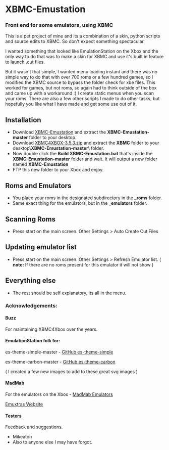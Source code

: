 # XBMC-Emustation

### Front end for some emulators, using XBMC

 This is a pet project of mine and its a combination of a skin, python scripts and source edits to XBMC. So don't expect something spectacular.

 I wanted something that looked like EmulationStation on the Xbox and the only way to do that was to make a skin for XBMC and use it's built in feature to launch .cut files.
 
 But it wasn't that simple, I wanted menu loading instant and there was no simple way to do that with over 700 roms or a few hundred games, so I modified the XBMC source to bypass the folder check for xbe files. This worked for games, but not roms, so again had to think outside of the box and came up with a workaround :) I create static menus when you scan your roms. There are also a few other scripts I made to do other tasks, but hopefully you like what I have made and get some use out of it.

## Installation
 * Download [XBMC-Emustation](https://github.com/Rocky5/XBMC-Emustation/archive/master.zip) and extract the **XBMC-Emustation-master** folder to your desktop.
 * Download [XBMC4XBOX-3.5.3.zip](https://drive.google.com/drive/folders/0B9zNhNcNUdDTRVFBbHcwc2JCZFE) and extract the **XBMC** folder to your desktop\\**XBMC-Emustation-master**\\ folder.
 * Now double click the **Build XBMC-Emustation.bat** that's inside the **XBMC-Emustation-master** folder and wait. It will output a new folder named **XBMC-Emustation**
 * FTP this new folder to your Xbox and enjoy.
 
## Roms and Emulators
 * You place your roms in the designated subdirectory in the **_roms** folder.
 * Same exact thing for the emulators, but in the **_emulators** folder.
 
## Scanning Roms
 * Press start on the main screen. Other Settings > Auto Create Cut Files
 
## Updating emulator list
 * Press start on the main screen. Other Settings > Refresh Emulator list.
  ( **note:** If there are no roms present for this emulator it will not show )
  
## Everything else
 * The rest should be self explanatory, its all in the menu.
 
### Acknowledgements:

#### Buzz
 For maintaining XBMC4Xbox over the years.

#### EmulationStation folk for:
 es-theme-simple-master - [GitHub es-theme-simple](https://github.com/RetroPie/es-theme-simple)
 
 es-theme-carbon-master - [GitHub es-theme-carbon](https://github.com/RetroPie/es-theme-carbon)
 
 ( I created a few new images to add to these great svg images )
	
#### MadMab
 For the emulators on the Xbox - [MadMab Emulators](http://www.emuxtras.net/dlsystem/)
 
 [Emuxtras Website](http://www.emuxtras.net)
 
#### Testers
 Feedback and suggestions.
 * Mikeaton
 * Also to anyone else I may have forgot.